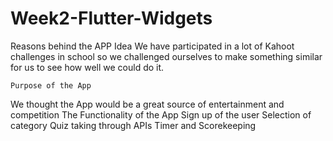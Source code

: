 # Week2-Flutter-Widgets
Reasons behind the APP Idea
We have participated in a lot of Kahoot challenges in school so we challenged ourselves to make something similar for us to see how well we could do it.

	Purpose of the App
We thought the App would be a great source of entertainment and competition
	The Functionality of the App
Sign up of the user
Selection of category
Quiz taking through APIs
Timer and Scorekeeping
